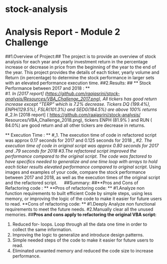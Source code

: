 # stock-analysis
# Analysis Report - Module 2 Challenge
##1.Overview of Project:##
The project is to provide an overview of stock analysis for each year and yearly investment return in the percentage increase or decrease in price from the beginning of the year to the end of the year. This project provides the details of each ticker, yearly volume and Return (in percentage) to determine the stock performance in larger sets with an elevated performance execution time.
##2.Results: ##
  ** Stock Performance between 2017 and 2018 :  **  
#_1. In [2017 report] 
(https://github.com/raajasrini/stock-analysis/Resources/VBA_Challenge_2017.png), All tickers has good return increase except “TERP” which is 7.2% decrease. Tickers DQ (199.4%), ENPH(129.5%), FSLR(101.3%) and SEDG(184.5%) are above 100% returns_
#_2.In [2018 report]
( https://github.com/raajasrini/stock-analysis/ Resources/VBA_Challenge_2018.png), tickers ENPH (81.9% ) and RUN ( 84.0%) are good return and all other tickers are decrease in returns. 

 ** Execution Time : ** 
#_1. The execution time of code in refactored script was approx 0.17 seconds for 2017 and 0.125 seconds for 2018 _
#_2. The execution time of code in original script was approx 0.80 seconds for 2017 and .79 seconds for 2018_
#_3.The refactored script improved the performance compared to the original script. The code was factored to have specifics needed to generalize and one time loop with arrays to hold each ticker results elevated performance compared to original script._
Using images and examples of your code, compare the stock performance between 2017 and 2018, as well as the execution times of the original script and the refactored script.
 
##Summary:
##**Pros and Cons of Refactoring code : **
**Pros of refactoring code: **
#1.Analyze non function requirements to built efficient Code by simple steps, using less memory, or improving the logic of the code to make it easier for future users to read.
**Cons of refactoring code: **
#1.Deeply Analyze non functional requirements to meet the future needs.
#2.Manually clear all the unused memories.
##**Pros and cons apply to refactoring the original VBA script:**
1.	Reduced for- loops. Loop through all the data one time in order to collect the same information.
2.	Improving the logic to generalize and introduce design patterns.
3.	Simple needed steps of the code to make it easier for future users to read. 
4.	Eliminated unwanted memory and reduced the code size to increase performance.
